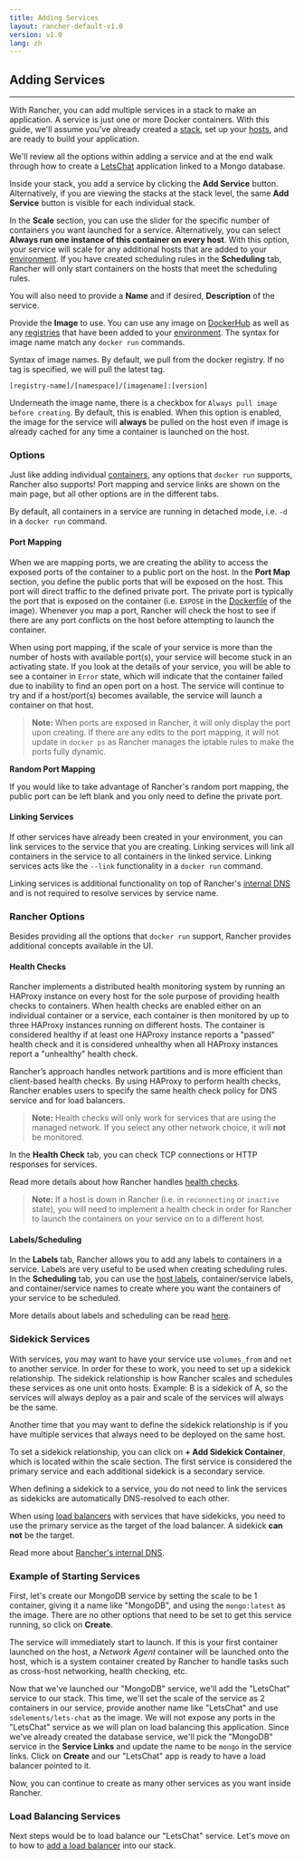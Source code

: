 ```yaml
---
title: Adding Services
layout: rancher-default-v1.0
version: v1.0
lang: zh
---
```


## Adding Services
---

With Rancher, you can add multiple services in a stack to make an application. A service is just one or more Docker containers. With this guide, we'll assume you've already created a [stack]({{site.baseurl}}/rancher/{{page.version}}/{{page.lang}}/rancher-ui/applications/stacks/), set up your [hosts]({{site.baseurl}}/rancher/{{page.version}}/{{page.lang}}/rancher-ui/infrastructure/hosts/), and are ready to build your application. 

We'll review all the options within adding a service and at the end walk through how to create a [LetsChat](http://sdelements.github.io/lets-chat/) application linked to a Mongo database. 

Inside your stack, you add a service by clicking the **Add Service** button. Alternatively, if you are viewing the stacks at the stack level, the same **Add Service** button is visible for each individual stack. 

In the **Scale** section, you can use the slider for the specific number of containers you want launched for a service. Alternatively, you can select **Always run one instance of this container on every host**. With this option, your service will scale for any additional hosts that are added to your [environment]({{site.baseurl}}/rancher/{{page.version}}/{{page.lang}}/configuration/environments/). If you have created scheduling rules in the **Scheduling** tab, Rancher will only start containers on the hosts that meet the scheduling rules. 

You will also need to provide a **Name** and if desired, **Description** of the service. 

Provide the **Image** to use. You can use any image on [DockerHub](https://hub.docker.com/) as well as any [registries]({{site.baseurl}}/rancher/{{page.version}}/{{page.lang}}/configuration/registries) that have been added to your [environment]({{site.baseurl}}/rancher/{{page.version}}/{{page.lang}}/configuration/environments). The syntax for image name  match any `docker run` commands. 

Syntax of image names. By default, we pull from the docker registry. If no tag is specified, we will pull the latest tag. 

`[registry-name]/[namespace]/[imagename]:[version]`

Underneath the image name, there is a checkbox for `Always pull image before creating`. By default, this is enabled. When this option is enabled, the image for the service will **always** be pulled on the host even if image is already cached for any time a container is launched on the host. 

### Options

Just like adding individual [containers]({{site.baseurl}}/rancher/{{page.version}}/{{page.lang}}/rancher-ui/infrastructure/containers/), any options that `docker run` supports, Rancher also supports! Port mapping and service links are shown on the main page, but all other options are in the different tabs.

By default, all containers in a service are running in detached mode, i.e. `-d` in a `docker run` command. 

#### Port Mapping

When we are mapping ports, we are creating the ability to access the exposed ports of the container to a public port on the host. In the **Port Map** section, you define the public ports that will be exposed on the host. This port will direct traffic to the defined private port. The private port is typically the port that is exposed on the container (i.e. `EXPOSE` in the [Dockerfile](https://docs.docker.com/engine/reference/builder/#expose) of the image). Whenever you map a port, Rancher will check the host to see if there are any port conflicts on the host before attempting to launch the container. 

When using port mapping, if the scale of your service is more than the number of hosts with available port(s), your service will become stuck in an activating state. If you look at the details of your service, you will be able to see a container in `Error` state, which will indicate that the container failed due to inability to find an open port on a host. The service will continue to try and if a host/port(s) becomes available, the service will launch a container on that host. 

> **Note:** When ports are exposed in Rancher, it will only display the port upon creating. If there are any edits to the port mapping, it will not update in `docker ps` as Rancher manages the iptable rules to make the ports fully dynamic. 

**Random Port Mapping**

If you would like to take advantage of Rancher's random port mapping, the public port can be left blank and you only need to define the private port. 

#### Linking Services 

If other services have already been created in your environment, you can link services to the service that you are creating. Linking services will link all containers in the service to all containers in the linked service. Linking services acts like the `--link` functionality in a `docker run` command.

Linking services is additional functionality on top of Rancher's [internal DNS]({{site.baseurl}}/rancher/{{page.version}}/{{page.lang}}/rancher-services/internal-dns-service/) and is not required to resolve services by service name.

### Rancher Options

Besides providing all the options that `docker run` support, Rancher provides additional concepts available in the UI.

#### Health Checks

Rancher implements a distributed health monitoring system by running an HAProxy instance on every host for the sole purpose of providing health checks to containers.  When health checks are enabled either on an individual container or a service,  each container is then monitored by up to three HAProxy instances running on different hosts. The container is considered healthy if at least one HAProxy instance reports a "passed" health check and it is considered unhealthy when all HAProxy instances report a "unhealthy" health check.

Rancher’s approach handles network partitions and is more efficient than client-based health checks. By using HAProxy to perform health checks, Rancher enables users to specify the same health check policy for DNS service and for load balancers.

> **Note:** Health checks will only work for services that are using the managed network. If you select any other network choice, it will **not** be monitored.

In the **Health Check** tab, you can check TCP connections or HTTP responses for services. 

Read more details about how Rancher handles [health checks]({{site.baseurl}}/rancher/{{page.version}}/{{page.lang}}/rancher-services/health-checks/).

> **Note:** If a host is down in Rancher (i.e. in `reconnecting` or `inactive` state), you will need to implement a health check in order for Rancher to launch the containers on your service on to a different host.

#### Labels/Scheduling 

In the **Labels** tab, Rancher allows you to add any labels to containers in a service. Labels are very useful to be used when creating scheduling rules. In the **Scheduling** tab, you can use the [host labels]({{site.baseurl}}/rancher/{{page.version}}/{{page.lang}}/rancher-ui/infrastructure/hosts/#host-labels), container/service labels, and container/service names to create where you want the containers of your service to be scheduled. 

More details about labels and scheduling can be read [here]({{site.baseurl}}/rancher/{{page.version}}/{{page.lang}}/rancher-ui/scheduling/).

### Sidekick Services

With services, you may want to have your service use `volumes_from` and `net` to another service. In order for these to work, you need to set up a sidekick relationship. The sidekick relationship is how Rancher scales and schedules these services as one unit onto hosts. Example: B is a sidekick of A, so the services will always deploy as a pair and scale of the services will always be the same. 

Another time that you may want to define the sidekick relationship is if you have multiple services that always need to be deployed on the same host.

To set a sidekick relationship, you can click on **+ Add Sidekick Container**, which is located within the scale section. The first service is considered the primary service and each additional sidekick is a secondary service. 

When defining a sidekick to a service, you do not need to link the services as sidekicks are automatically DNS-resolved to each other. 

When using [load balancers]({{site.baseurl}}/rancher/{{page.version}}/{{page.lang}}/rancher-compose/rancher-services/#load-balancer) with services that have sidekicks, you need to use the primary service as the target of the load balancer. A sidekick **can not** be the target.

Read more about [Rancher's internal DNS]({{site.baseurl}}/rancher/{{page.version}}/{{page.lang}}/rancher-services/internal-dns-service/).

### Example of Starting Services

First, let's create our MongoDB service by setting the scale to be 1 container, giving it a name like "MongoDB", and using the `mongo:latest` as the image. There are no other options that need to be set to get this service running, so click on **Create**. 

The service will immediately start to launch. If this is your first container launched on the host, a _Network Agent_ container will be launched onto the host, which is a system container created by Rancher to handle tasks such as cross-host networking, health checking, etc.

Now that we've launched our "MongoDB" service, we'll add the "LetsChat" service to our stack. This time, we'll set the scale of the service as 2 containers in our service, provide another name like "LetsChat" and use  `sdelements/lets-chat` as the image. We will not expose any ports in the "LetsChat" service as we will plan on load balancing this application. Since we've already created the database service, we'll pick the "MongoDB" service in the **Service Links** and update the name to be `mongo` in the service links. Click on **Create** and our "LetsChat" app is ready to have a load balancer pointed to it. 

Now, you can continue to create as many other services as you want inside Rancher. 

### Load Balancing Services

Next steps would be to load balance our "LetsChat" service. Let's move on to how to [add a load balancer]({{site.baseurl}}/rancher/{{page.version}}/{{page.lang}}/rancher-ui/applications/stacks/adding-balancers/) into our stack.

